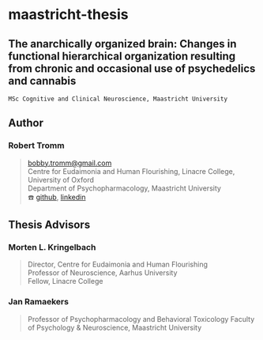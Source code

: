 # maastricht-thesis
The anarchically organized brain: Changes in functional hierarchical organization resulting from chronic and occasional use of psychedelics and cannabis
---   
`MSc Cognitive and Clinical Neuroscience, Maastricht University`

## Author
### Robert Tromm
> bobby.tromm@gmail.com  
> Centre for Eudaimonia and Human Flourishing, Linacre College, University of Oxford  
> Department of Psychopharmacology, Maastricht University  
> :telephone:  [github](https://github.com/btromm), [linkedin](https://www.linkedin.com/in/bobby-tromm-49ba61157/)

## Thesis Advisors
### Morten L. Kringelbach
> Director, Centre for Eudaimonia and Human Flourishing  
> Professor of Neuroscience, Aarhus University  
> Fellow, Linacre College  
### Jan Ramaekers
> Professor of Psychopharmacology and Behavioral Toxicology
> Faculty of Psychology & Neuroscience, Maastricht University
